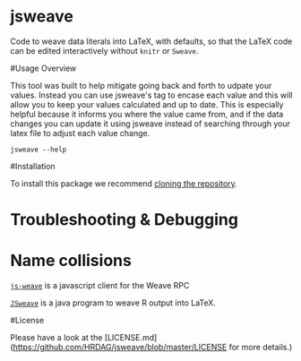 # jsweave

Code to weave data literals into LaTeX, with defaults, so that the LaTeX code can be edited interactively without `knitr` or `Sweave`.

#Usage Overview 

This tool was built to help mitigate going back and forth to udpate your values. Instead you can use jsweave's 
tag to encase each value and this will allow you to keep your values calculated and up to date. This is especially helpful
because it informs you where the value came from, and if the data changes you can update it using jsweave instead of searching 
through your latex file to adjust each value change. 


```
jsweave --help 
```

#Installation  

To install this package we recommend [cloning the repository](https://help.github.com/articles/cloning-a-repository/). 

# Troubleshooting & Debugging

# Name collisions

[`js-weave`](https://www.npmjs.com/package/js-weave) is a javascript client for the Weave RPC

[`JSweave`](http://www.seinan-gu.ac.jp/~shito/jsweave/archives/manual.pdf) is a java program to weave R output into LaTeX.

#License

Please have a look at the [LICENSE.md] (https://github.com/HRDAG/jsweave/blob/master/LICENSE for more details.)


<!-- done. -->
